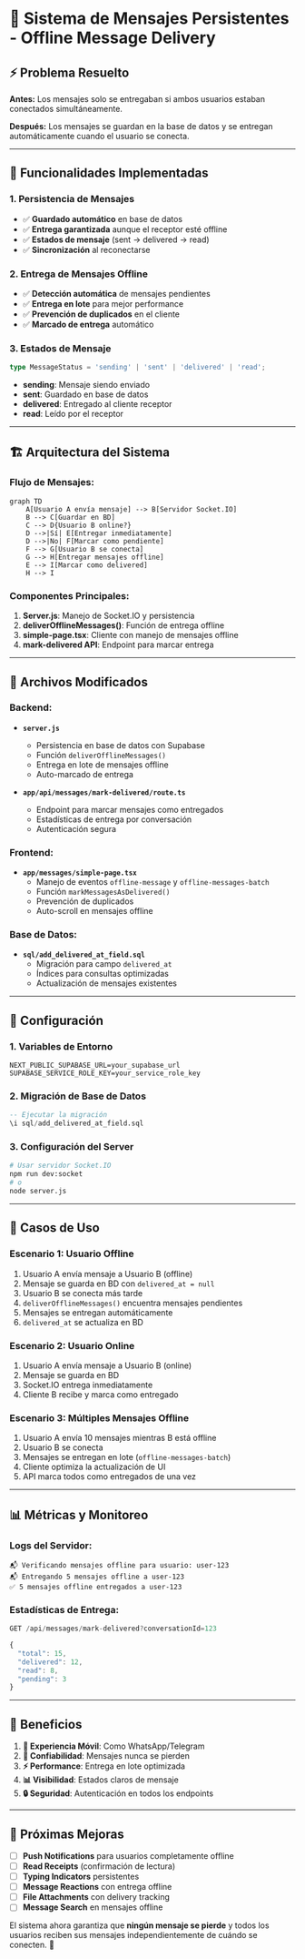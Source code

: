 # 📱 Sistema de Mensajes Persistentes - Offline Message Delivery

## ⚡ Problema Resuelto

**Antes:** Los mensajes solo se entregaban si ambos usuarios estaban conectados simultáneamente.

**Después:** Los mensajes se guardan en la base de datos y se entregan automáticamente cuando el usuario se conecta.

---

## 🚀 Funcionalidades Implementadas

### **1. Persistencia de Mensajes**
- ✅ **Guardado automático** en base de datos
- ✅ **Entrega garantizada** aunque el receptor esté offline
- ✅ **Estados de mensaje** (sent → delivered → read)
- ✅ **Sincronización** al reconectarse

### **2. Entrega de Mensajes Offline**
- ✅ **Detección automática** de mensajes pendientes
- ✅ **Entrega en lote** para mejor performance
- ✅ **Prevención de duplicados** en el cliente
- ✅ **Marcado de entrega** automático

### **3. Estados de Mensaje**
```typescript
type MessageStatus = 'sending' | 'sent' | 'delivered' | 'read';
```

- **sending**: Mensaje siendo enviado
- **sent**: Guardado en base de datos
- **delivered**: Entregado al cliente receptor
- **read**: Leído por el receptor

---

## 🏗️ Arquitectura del Sistema

### **Flujo de Mensajes:**

```mermaid
graph TD
    A[Usuario A envía mensaje] --> B[Servidor Socket.IO]
    B --> C[Guardar en BD]
    C --> D{Usuario B online?}
    D -->|Sí| E[Entregar inmediatamente]
    D -->|No| F[Marcar como pendiente]
    F --> G[Usuario B se conecta]
    G --> H[Entregar mensajes offline]
    E --> I[Marcar como delivered]
    H --> I
```

### **Componentes Principales:**

1. **Server.js**: Manejo de Socket.IO y persistencia
2. **deliverOfflineMessages()**: Función de entrega offline
3. **simple-page.tsx**: Cliente con manejo de mensajes offline
4. **mark-delivered API**: Endpoint para marcar entrega

---

## 📁 Archivos Modificados

### **Backend:**
- **`server.js`**
  - Persistencia en base de datos con Supabase
  - Función `deliverOfflineMessages()`
  - Entrega en lote de mensajes offline
  - Auto-marcado de entrega

- **`app/api/messages/mark-delivered/route.ts`**
  - Endpoint para marcar mensajes como entregados
  - Estadísticas de entrega por conversación
  - Autenticación segura

### **Frontend:**
- **`app/messages/simple-page.tsx`**
  - Manejo de eventos `offline-message` y `offline-messages-batch`
  - Función `markMessagesAsDelivered()`
  - Prevención de duplicados
  - Auto-scroll en mensajes offline

### **Base de Datos:**
- **`sql/add_delivered_at_field.sql`**
  - Migración para campo `delivered_at`
  - Índices para consultas optimizadas
  - Actualización de mensajes existentes

---

## 🔧 Configuración

### **1. Variables de Entorno**
```env
NEXT_PUBLIC_SUPABASE_URL=your_supabase_url
SUPABASE_SERVICE_ROLE_KEY=your_service_role_key
```

### **2. Migración de Base de Datos**
```sql
-- Ejecutar la migración
\i sql/add_delivered_at_field.sql
```

### **3. Configuración del Server**
```bash
# Usar servidor Socket.IO
npm run dev:socket
# o
node server.js
```

---

## 🧪 Casos de Uso

### **Escenario 1: Usuario Offline**
1. Usuario A envía mensaje a Usuario B (offline)
2. Mensaje se guarda en BD con `delivered_at = null`
3. Usuario B se conecta más tarde
4. `deliverOfflineMessages()` encuentra mensajes pendientes
5. Mensajes se entregan automáticamente
6. `delivered_at` se actualiza en BD

### **Escenario 2: Usuario Online**
1. Usuario A envía mensaje a Usuario B (online)
2. Mensaje se guarda en BD
3. Socket.IO entrega inmediatamente
4. Cliente B recibe y marca como entregado

### **Escenario 3: Múltiples Mensajes Offline**
1. Usuario A envía 10 mensajes mientras B está offline
2. Usuario B se conecta
3. Mensajes se entregan en lote (`offline-messages-batch`)
4. Cliente optimiza la actualización de UI
5. API marca todos como entregados de una vez

---

## 📊 Métricas y Monitoreo

### **Logs del Servidor:**
```
📬 Verificando mensajes offline para usuario: user-123
📬 Entregando 5 mensajes offline a user-123
✅ 5 mensajes offline entregados a user-123
```

### **Estadísticas de Entrega:**
```javascript
GET /api/messages/mark-delivered?conversationId=123

{
  "total": 15,
  "delivered": 12,
  "read": 8,
  "pending": 3
}
```

---

## 🚀 Beneficios

1. **📱 Experiencia Móvil**: Como WhatsApp/Telegram
2. **🔄 Confiabilidad**: Mensajes nunca se pierden
3. **⚡ Performance**: Entrega en lote optimizada
4. **📊 Visibilidad**: Estados claros de mensaje
5. **🔒 Seguridad**: Autenticación en todos los endpoints

---

## 🔄 Próximas Mejoras

- [ ] **Push Notifications** para usuarios completamente offline
- [ ] **Read Receipts** (confirmación de lectura)
- [ ] **Typing Indicators** persistentes
- [ ] **Message Reactions** con entrega offline
- [ ] **File Attachments** con delivery tracking
- [ ] **Message Search** en mensajes offline

El sistema ahora garantiza que **ningún mensaje se pierde** y todos los usuarios reciben sus mensajes independientemente de cuándo se conecten. 🎉
